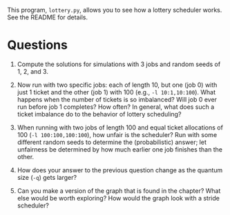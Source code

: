 This program, `lottery.py`, allows you to see how a lottery scheduler works.
See the README for details.

# Questions

1.  Compute the solutions for simulations with 3 jobs and random seeds of 1,
    2, and 3.

2.  Now run with two specific jobs: each of length 10, but one (job 0) with
    just 1 ticket and the other (job 1) with 100 (e.g., `-l 10:1,10:100`). What
    happens when the number of tickets is so imbalanced? Will job 0 ever run
    before job 1 completes? How often? In general, what does such a ticket
    imbalance do to the behavior of lottery scheduling?

3.  When running with two jobs of length 100 and equal ticket allocations of 100
    (`-l 100:100,100:100`), how unfair is the scheduler? Run with some different
    random seeds to determine the (probabilistic) answer; let unfairness be
    determined by how much earlier one job finishes than the other.

4.  How does your answer to the previous question change as the quantum size
    (`-q`) gets larger?

5.  Can you make a version of the graph that is found in the chapter? What
    else would be worth exploring? How would the graph look with a stride
    scheduler?
